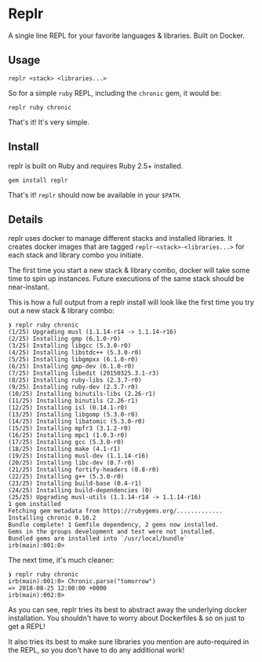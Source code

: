# Replr

A single line REPL for your favorite languages & libraries. Built on Docker.

## Usage

```
replr <stack> <libraries...>
```

So for a simple `ruby` REPL, including the `chronic` gem, it would be:

```
replr ruby chronic
```

That's it! It's very simple.

## Install

replr is built on Ruby and requires Ruby 2.5+ installed.

```
gem install replr
```

That's it! `replr` should now be available in your `$PATH`.

## Details

replr uses docker to manage different stacks and installed libraries. It creates docker images that are tagged `replr-<stack>-<libraries...>` for each stack and library combo you initiate.

The first time you start a new stack & library combo, docker will take some time to spin up instances. Future executions of the same stack should be near-instant.

This is how a full output from a replr install will look like the first time you try out a new stack & library combo:

```
❯ replr ruby chronic
(1/25) Upgrading musl (1.1.14-r14 -> 1.1.14-r16)
(2/25) Installing gmp (6.1.0-r0)
(3/25) Installing libgcc (5.3.0-r0)
(4/25) Installing libstdc++ (5.3.0-r0)
(5/25) Installing libgmpxx (6.1.0-r0)
(6/25) Installing gmp-dev (6.1.0-r0)
(7/25) Installing libedit (20150325.3.1-r3)
(8/25) Installing ruby-libs (2.3.7-r0)
(9/25) Installing ruby-dev (2.3.7-r0)
(10/25) Installing binutils-libs (2.26-r1)
(11/25) Installing binutils (2.26-r1)
(12/25) Installing isl (0.14.1-r0)
(13/25) Installing libgomp (5.3.0-r0)
(14/25) Installing libatomic (5.3.0-r0)
(15/25) Installing mpfr3 (3.1.2-r0)
(16/25) Installing mpc1 (1.0.3-r0)
(17/25) Installing gcc (5.3.0-r0)
(18/25) Installing make (4.1-r1)
(19/25) Installing musl-dev (1.1.14-r16)
(20/25) Installing libc-dev (0.7-r0)
(21/25) Installing fortify-headers (0.8-r0)
(22/25) Installing g++ (5.3.0-r0)
(23/25) Installing build-base (0.4-r1)
(24/25) Installing build-dependencies (0)
(25/25) Upgrading musl-utils (1.1.14-r14 -> 1.1.14-r16)
1 gem installed
Fetching gem metadata from https://rubygems.org/.............
Installing chronic 0.10.2
Bundle complete! 1 Gemfile dependency, 2 gems now installed.
Gems in the groups development and test were not installed.
Bundled gems are installed into `/usr/local/bundle`
irb(main):001:0>
```

The next time, it's much cleaner:

```
❯ replr ruby chronic
irb(main):001:0> Chronic.parse("tomorrow")
=> 2018-08-25 12:00:00 +0000
irb(main):002:0>
```

As you can see, replr tries its best to abstract away the underlying docker installation. You shouldn't have to worry about Dockerfiles & so on just to get a REPL!

It also tries its best to make sure libraries you mention are auto-required in the REPL, so you don't have to do any additional work!
